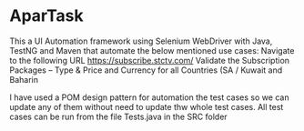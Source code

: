 # AparTask
This a UI Automation framework using Selenium WebDriver with Java, TestNG and Maven that automate the below mentioned use cases: 
 Navigate to the following URL https://subscribe.stctv.com/
 Validate the Subscription Packages – Type & Price and Currency for all Countries (SA / 
Kuwait and Baharin

I have used a POM design pattern for automation the test cases so we can update any of them without need to update thw whole test cases.
All test cases can be run from the file Tests.java in the SRC folder
